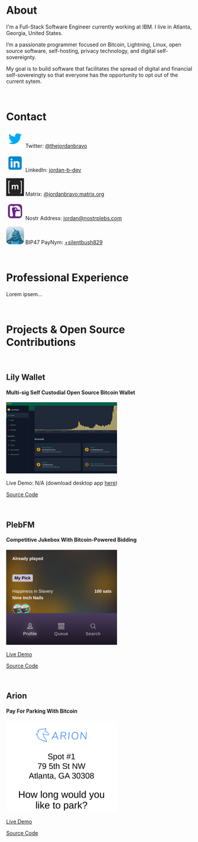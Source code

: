 # About

I'm a Full-Stack Software Engineer currently working at IBM.  I live in Atlanta, Georgia, United States.

I’m a passionate programmer focused on Bitcoin, Lightning, Linux, open source software, self-hosting, privacy technology, and digital self-sovereignty.

My goal is to build software that facilitates the spread of digital and financial self-sovereingty so that everyone has the opportunity to opt out of the current sytem.

<br/>

# Contact

![Twitter](/assets/images/icon-twitter-48.png) Twitter: [@thejordanbravo](https://twitter.com/thejordanbravo)

![LinkedIn](/assets/images/icon-linkedin-48.png) LinkedIn: [jordan-b-dev](https://linkedin.com/in/jordan-b-dev)

![Matrix](/assets/images/icon-matrix-white-48.png) Matrix: [@jordanbravo:matrix.org](https://matrix.to/#/@jordanbravo:matrix.org)

![Nostr](/assets/images/icon-nostr-48.png) Nostr Address: [jordan@nostrplebs.com](https://astral.ninja/npub1f6ntw2f4dnpdwkccqgg7ef7yagf9kdkrfn7l07kr9uz0q8e9k94sje7kur)

![PayNym](/assets/images/icon-paynym-48.png) BIP47 PayNym: [+silentbush829](https://paynym.is/+silentbush829)
  
<br/>
  
# Professional Experience

Lorem ipsem...

<br/>

# Projects & Open Source Contributions

<br/>

## Lily Wallet

#### Multi-sig Self Custodial Open Source Bitcoin Wallet

[![Lily Wallet](/assets/images/screenshot-lily-300x192.png)](/screenshots/lily)

Live Demo: N/A (download desktop app [here](https://lily-wallet.com/download))

[Source Code](https://github.com/Lily-Technologies/lily-wallet)

<br/>

## PlebFM

#### Competitive Jukebox With Bitcoin-Powered Bidding

[![PlebFM](/assets/images/screenshot-plebfm-thumbnail-300.png)](/screenshots/plebfm)

[Live Demo](https://pleb.fm/atl)

[Source Code](https://github.com/PlebFM/PlebFM)

<br/>

## Arion

#### Pay For Parking With Bitcoin

[![Arion](/assets/images/screenshot-arion-thumbnail-300.png)](/screenshots/arion)

[Live Demo](https://arionparking.tech/)

[Source Code](https://github.com/atlantabitdevs/park-lightning)

